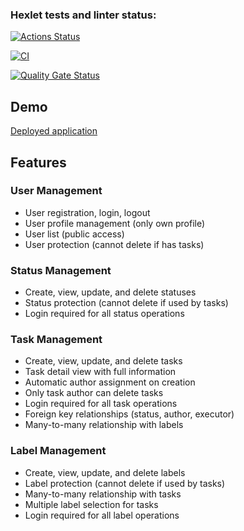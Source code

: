 ### Hexlet tests and linter status:
[![Actions Status](https://github.com/Anik0000000/python-project-52/actions/workflows/hexlet-check.yml/badge.svg)](https://github.com/Anik0000000/python-project-52/actions)

[![CI](https://github.com/Anik0000000/python-project-52/actions/workflows/pyci.yml/badge.svg)](https://github.com/Anik0000000/python-project-52/actions/workflows/pyci.yml)

[![Quality Gate Status](https://sonarcloud.io/api/project_badges/measure?project=Anik0000000_python-project-52&metric=alert_status)](https://sonarcloud.io/summary/new_code?id=Anik0000000_python-project-52)

## Demo
[Deployed application](https://python-project-52-j8mu.onrender.com/)

## Features

### User Management
- User registration, login, logout
- User profile management (only own profile)
- User list (public access)
- User protection (cannot delete if has tasks)

### Status Management
- Create, view, update, and delete statuses
- Status protection (cannot delete if used by tasks)
- Login required for all status operations

### Task Management
- Create, view, update, and delete tasks
- Task detail view with full information
- Automatic author assignment on creation
- Only task author can delete tasks
- Login required for all task operations
- Foreign key relationships (status, author, executor)
- Many-to-many relationship with labels

### Label Management
- Create, view, update, and delete labels
- Label protection (cannot delete if used by tasks)
- Many-to-many relationship with tasks
- Multiple label selection for tasks
- Login required for all label operations